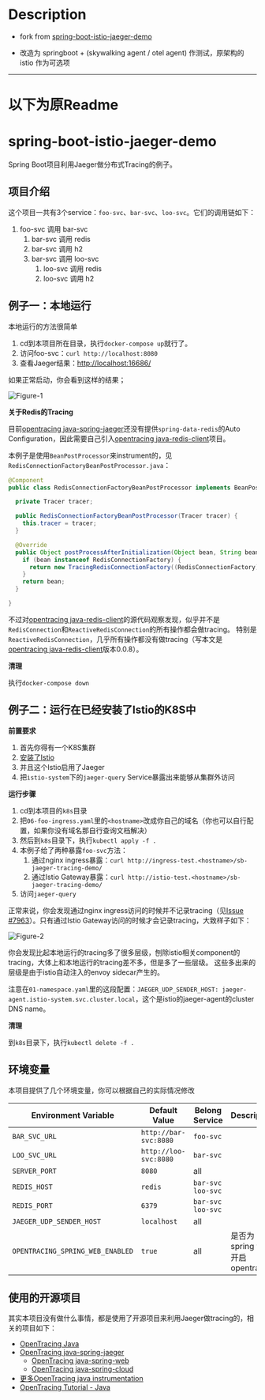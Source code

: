 # Description

- fork from [spring-boot-istio-jaeger-demo](https://github.com/chanjarster/spring-boot-istio-jaeger-demo)

- 改造为 springboot + (skywalking agent / otel agent) 作测试，原架构的 istio 作为可选项

---

# 以下为原Readme

# spring-boot-istio-jaeger-demo

Spring Boot项目利用Jaeger做分布式Tracing的例子。

## 项目介绍

这个项目一共有3个service：`foo-svc`、`bar-svc`、`loo-svc`。它们的调用链如下：

1. foo-svc 调用 bar-svc
   1. bar-svc 调用 redis
   1. bar-svc 调用 h2
   1. bar-svc 调用 loo-svc
      1. loo-svc 调用 redis
      1. loo-svc 调用 h2  

## 例子一：本地运行

本地运行的方法很简单

1. cd到本项目所在目录，执行`docker-compose up`就行了。
1. 访问foo-svc：`curl http://localhost:8080`
1. 查看Jaeger结果：[http://localhost:16686/](http://localhost:16686/)

如果正常启动，你会看到这样的结果；

![Figure-1](assets/figure-1.png)

**关于Redis的Tracing**

目前[opentracing java-spring-jaeger][opentracing java-spring-jaeger]还没有提供`spring-data-redis`的Auto Configuration，因此需要自己引入[opentracing java-redis-client][opentracing java-redis-client]项目。

本例子是使用`BeanPostProcessor`来instrument的，见`RedisConnectionFactoryBeanPostProcessor.java`：

```java
@Component
public class RedisConnectionFactoryBeanPostProcessor implements BeanPostProcessor {

  private Tracer tracer;

  public RedisConnectionFactoryBeanPostProcessor(Tracer tracer) {
    this.tracer = tracer;
  }

  @Override
  public Object postProcessAfterInitialization(Object bean, String beanName) throws BeansException {
    if (bean instanceof RedisConnectionFactory) {
      return new TracingRedisConnectionFactory((RedisConnectionFactory) bean, false, tracer);
    }
    return bean;
  }

}
```

不过对[opentracing java-redis-client][opentracing java-redis-client]的源代码观察发现，似乎并不是`RedisConnection`和`ReactiveRedisConnection`的所有操作都会做tracing。
特别是`ReactiveRedisConnection`，几乎所有操作都没有做tracing（写本文是[opentracing java-redis-client][opentracing java-redis-client]版本0.0.8）。

**清理**

执行`docker-compose down`

## 例子二：运行在已经安装了Istio的K8S中

**前置要求**

1. 首先你得有一个K8S集群
1. [安装了Istio][k8s-learn-istio-install]
1. 并且这个Istio启用了Jaeger
1. 把`istio-system`下的`jaeger-query` Service暴露出来能够从集群外访问

**运行步骤**

1. cd到本项目的`k8s`目录
1. 把`06-foo-ingress.yaml`里的`<hostname>`改成你自己的域名（你也可以自行配置，如果你没有域名那自行查询文档解决）
1. 然后到`k8s`目录下，执行`kubectl apply -f .`
1. 本例子给了两种暴露`foo-svc`方法：
   1. 通过nginx ingress暴露：`curl http://ingress-test.<hostname>/sb-jaeger-tracing-demo/`
   1. 通过Istio Gateway暴露：`curl http://istio-test.<hostname>/sb-jaeger-tracing-demo/`
1. 访问`jaeger-query`

正常来说，你会发现通过nginx ingress访问的时候并不记录tracing（见[Issue #7963][istio-issue-7963]）。只有通过Istio Gateway访问的时候才会记录tracing，大致样子如下：

![Figure-2](assets/figure-2.png)

你会发现比起本地运行的tracing多了很多层级，刨除istio相关component的tracing，大体上和本地运行的tracing差不多，但是多了一些层级。
这些多出来的层级是由于istio自动注入的envoy sidecar产生的。

注意在`01-namespace.yaml`里的这段配置：`JAEGER_UDP_SENDER_HOST: jaeger-agent.istio-system.svc.cluster.local`，这个是istio的jaeger-agent的cluster DNS name。

**清理**

到`k8s`目录下，执行`kubectl delete -f .`

## 环境变量

本项目提供了几个环境变量，你可以根据自己的实际情况修改

| Environment Variable             | Default Value         | Belong Service      | Description |
|----------------------------------|-----------------------|---------------------|-------------|
| `BAR_SVC_URL`                    | `http://bar-svc:8080` | `foo-svc`           |             |
| `LOO_SVC_URL`                    | `http://loo-svc:8080` | `bar-svc`           |             |
| `SERVER_PORT`                    | `8080`                | all                 |             |
| `REDIS_HOST`                     | `redis`               | `bar-svc` `loo-svc` |             |
| `REDIS_PORT`                     | `6379`                | `bar-svc` `loo-svc` |             |
| `JAEGER_UDP_SENDER_HOST`         | `localhost`           | all                 |             |
| `OPENTRACING_SPRING_WEB_ENABLED` | `true`                | all                 | 是否为spring web开启opentracing |

## 使用的开源项目

其实本项目没有做什么事情，都是使用了开源项目来利用Jaeger做tracing的，相关的项目如下：

* [OpenTracing Java][opentracing-java]
* [OpenTracing java-spring-jaeger][opentracing java-spring-jaeger]
  * [OpenTracing java-spring-web][opentracing java-spring-web]
  * [OpenTracing java-spring-cloud][opentracing java-spring-cloud]
* [更多OpenTracing java instrumentation][opentracing java]
* [OpenTracing Tutorial - Java][opentracing-tutorial-java]


[k8s-learn-istio-install]: https://github.com/chanjarster/k8s-learn/tree/master/addons-guide/istio/install
[opentracing java-spring-jaeger]: https://github.com/opentracing-contrib/java-spring-jaeger
[opentracing java-spring-web]:https://github.com/opentracing-contrib/java-spring-web
[opentracing java-spring-cloud]:https://github.com/opentracing-contrib/java-spring-cloud
[opentracing java]: https://github.com/opentracing-contrib?utf8=%E2%9C%93&q=&type=&language=java
[opentracing-tutorial-java]: https://github.com/yurishkuro/opentracing-tutorial/tree/master/java
[istio-issue-7963]: https://github.com/istio/istio/issues/7963
[opentracing-java]: https://github.com/opentracing/opentracing-java
[opentracing java-redis-client]: https://github.com/opentracing-contrib/java-redis-client
